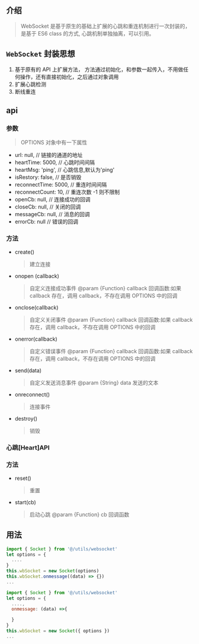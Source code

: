 ## 介绍

> WebSocket 是基于原生的基础上扩展的心跳和重连机制进行一次封装的，是基于 ES6 class 的方式, 心跳机制单独抽离，可以引用。

## `WebSocket` 封装思想

1. 基于原有的 API 上扩展方法， 方法通过初始化，和参数一起传入，不用做任何操作，还有直接初始化，之后通过对象调用
2. 扩展心跳检测
3. 断线重连

## api

### 参数

> OPTIONS 对象中有一下属性

- url: null, // 链接的通道的地址
- heartTime: 5000, // 心跳时间间隔
- heartMsg: 'ping', // 心跳信息,默认为'ping'
- isRestory: false, // 是否销毁
- reconnectTime: 5000, // 重连时间间隔
- reconnectCount: 10, // 重连次数 -1 则不限制
- openCb: null, // 连接成功的回调
- closeCb: null, // 关闭的回调
- messageCb: null, // 消息的回调
- errorCb: null // 错误的回调

### 方法

- create()

  > 建立连接

- onopen (callback)

  > 自定义连接成功事件 @param {Function} callback 回调函数:如果 callback 存在，调用 callback，不存在调用 OPTIONS 中的回调

- onclose(callback)

  > 自定义关闭事件 @param {Function} callback 回调函数:如果 callback 存在，调用 callback，不存在调用 OPTIONS 中的回调

- onerror(callback)

  > 自定义错误事件 @param {Function} callback 回调函数:如果 callback 存在，调用 callback，不存在调用 OPTIONS 中的回调

- send(data)

  > 自定义发送消息事件 @param {String} data 发送的文本

- onreconnect()

  > 连接事件

- destroy()
  > 销毁

### 心跳[Heart]API

### 方法

- reset()

  > 重置

- start(cb)
  > 启动心跳 @param {Function} cb 回调函数

## 用法

```javascript
import { Socket } from '@/utils/websocket'
let options = {
  ....
}
this.wbSocket = new Socket(options)
this.wbSocket.onmessage((data) => {})
...

```

```javascript
import { Socket } from '@/utils/websocket'
let options = {
  ....,
  onmessage: (data) =>{

  }
}
this.wbSocket = new Socket({ options })
...

```
